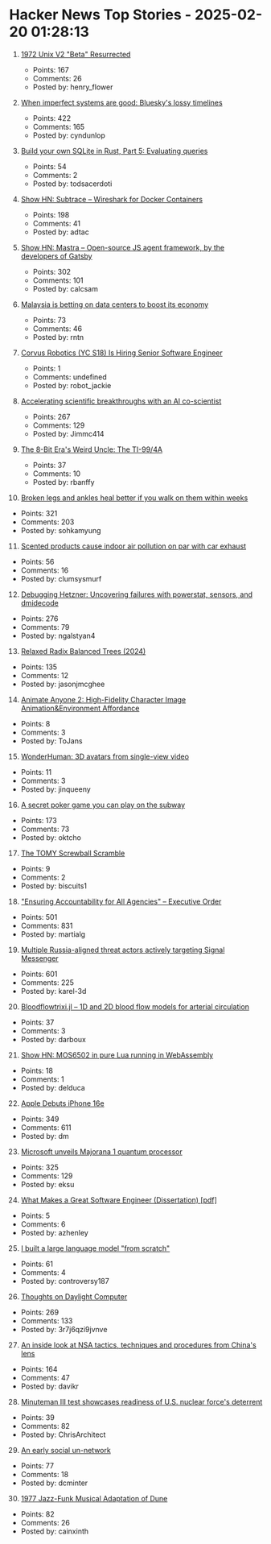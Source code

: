 # Hacker News Top Stories - 2025-02-20 01:28:13

1. [1972 Unix V2 "Beta" Resurrected](https://www.tuhs.org/pipermail/tuhs/2025-February/031420.html)
   - Points: 167
   - Comments: 26
   - Posted by: henry_flower

2. [When imperfect systems are good: Bluesky's lossy timelines](https://jazco.dev/2025/02/19/imperfection/)
   - Points: 422
   - Comments: 165
   - Posted by: cyndunlop

3. [Build your own SQLite in Rust, Part 5: Evaluating queries](https://blog.sylver.dev/build-your-own-sqlite-part-5-evaluating-queries)
   - Points: 54
   - Comments: 2
   - Posted by: todsacerdoti

4. [Show HN: Subtrace – Wireshark for Docker Containers](https://github.com/subtrace/subtrace)
   - Points: 198
   - Comments: 41
   - Posted by: adtac

5. [Show HN: Mastra – Open-source JS agent framework, by the developers of Gatsby](https://github.com/mastra-ai/mastra)
   - Points: 302
   - Comments: 101
   - Posted by: calcsam

6. [Malaysia is betting on data centers to boost its economy](https://apnews.com/article/malaysia-johor-data-centers-energy-electricity-power-cfb087f755d3e203a347463af229e88d)
   - Points: 73
   - Comments: 46
   - Posted by: rntn

7. [Corvus Robotics (YC S18) Is Hiring Senior Software Engineer](https://app.dover.com/apply/269adc8b-72b8-46d3-85b9-3a15ea901c84/eaf81e6d-73d3-4fcf-b273-7772720503c2/)
   - Points: 1
   - Comments: undefined
   - Posted by: robot_jackie

8. [Accelerating scientific breakthroughs with an AI co-scientist](https://research.google/blog/accelerating-scientific-breakthroughs-with-an-ai-co-scientist/)
   - Points: 267
   - Comments: 129
   - Posted by: Jimmc414

9. [The 8-Bit Era's Weird Uncle: The TI-99/4A](https://bumbershootsoft.wordpress.com/2025/02/15/the-8-bit-eras-weird-uncle-the-ti-99-4a/)
   - Points: 37
   - Comments: 10
   - Posted by: rbanffy

10. [Broken legs and ankles heal better if you walk on them within weeks](https://www.scientificamerican.com/article/broken-legs-and-ankles-heal-better-if-you-walk-on-them-within-weeks/)
   - Points: 321
   - Comments: 203
   - Posted by: sohkamyung

11. [Scented products cause indoor air pollution on par with car exhaust](https://newatlas.com/environment/indoor-air-pollution-scented-terpenes/)
   - Points: 56
   - Comments: 16
   - Posted by: clumsysmurf

12. [Debugging Hetzner: Uncovering failures with powerstat, sensors, and dmidecode](https://www.ubicloud.com/blog/debugging-hetzner-uncovering-failures-with-powerstat-sensors-and-dmidecode)
   - Points: 276
   - Comments: 79
   - Posted by: ngalstyan4

13. [Relaxed Radix Balanced Trees (2024)](https://peter.horne-khan.com/relaxed-radix-balanced-trees/)
   - Points: 135
   - Comments: 12
   - Posted by: jasonjmcghee

14. [Animate Anyone 2: High-Fidelity Character Image Animation&Environment Affordance](https://humanaigc.github.io/animate-anyone-2/)
   - Points: 8
   - Comments: 3
   - Posted by: ToJans

15. [WonderHuman: 3D avatars from single-view video](https://arxiv.org/abs/2502.01045)
   - Points: 11
   - Comments: 3
   - Posted by: jinqueeny

16. [A secret poker game you can play on the subway](https://experience.prfalken.dev/english/subway-poker/)
   - Points: 173
   - Comments: 73
   - Posted by: oktcho

17. [The TOMY Screwball Scramble](https://medium.com/@solidi/the-tomy-screwball-scramble-9f4eab3681da)
   - Points: 9
   - Comments: 2
   - Posted by: biscuits1

18. ["Ensuring Accountability for All Agencies" – Executive Order](https://www.whitehouse.gov/presidential-actions/2025/02/ensuring-accountability-for-all-agencies/)
   - Points: 501
   - Comments: 831
   - Posted by: martialg

19. [Multiple Russia-aligned threat actors actively targeting Signal Messenger](https://cloud.google.com/blog/topics/threat-intelligence/russia-targeting-signal-messenger)
   - Points: 601
   - Comments: 225
   - Posted by: karel-3d

20. [Bloodflowtrixi.jl – 1D and 2D blood flow models for arterial circulation](https://github.com/yolhan83/BloodFlowTrixi.jl)
   - Points: 37
   - Comments: 3
   - Posted by: darboux

21. [Show HN: MOS6502 in pure Lua running in WebAssembly](https://carimbo.run/play/1.0.43/willtobyte/MOS6502/1.0.3/480p/)
   - Points: 18
   - Comments: 1
   - Posted by: delduca

22. [Apple Debuts iPhone 16e](https://www.apple.com/newsroom/2025/02/apple-debuts-iphone-16e-a-powerful-new-member-of-the-iphone-16-family/)
   - Points: 349
   - Comments: 611
   - Posted by: dm

23. [Microsoft unveils Majorana 1 quantum processor](https://azure.microsoft.com/en-us/blog/quantum/2025/02/19/microsoft-unveils-majorana-1-the-worlds-first-quantum-processor-powered-by-topological-qubits/)
   - Points: 325
   - Comments: 129
   - Posted by: eksu

24. [What Makes a Great Software Engineer (Dissertation) [pdf]](https://faculty.washington.edu/ajko/dissertations/Li2016Dissertation.pdf)
   - Points: 5
   - Comments: 6
   - Posted by: azhenley

25. [I built a large language model "from scratch"](https://brettgfitzgerald.com/posts/build-a-large-language-model/)
   - Points: 61
   - Comments: 4
   - Posted by: controversy187

26. [Thoughts on Daylight Computer](https://jon.bo/posts/daylight-computer-1/)
   - Points: 269
   - Comments: 133
   - Posted by: 3r7j6qzi9jvnve

27. [An inside look at NSA tactics, techniques and procedures from China's lens](https://www.inversecos.com/2025/02/an-inside-look-at-nsa-equation-group.html)
   - Points: 164
   - Comments: 47
   - Posted by: davikr

28. [Minuteman III test showcases readiness of U.S. nuclear force's deterrent](https://www.stratcom.mil/Media/News/News-Article-View/Article/4070577/minuteman-iii-test-launch-showcases-readiness-of-us-nuclear-forces-safe-effecti/)
   - Points: 39
   - Comments: 82
   - Posted by: ChrisArchitect

29. [An early social un-network](https://paperstack.com/an_early_social_unnetwork/)
   - Points: 77
   - Comments: 18
   - Posted by: dcminter

30. [1977 Jazz-Funk Musical Adaptation of Dune](https://www.openculture.com/2025/02/hear-the-jazz-funk-musical-adaptation-of-dune-by-david-matthews-1977.html)
   - Points: 82
   - Comments: 26
   - Posted by: cainxinth

